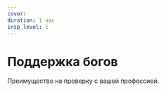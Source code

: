 ```yaml
---
cover:
duration: 1 час
insp_level: 1
---
```

# Поддержка богов

Преимущество на проверку с вашей профессией.
